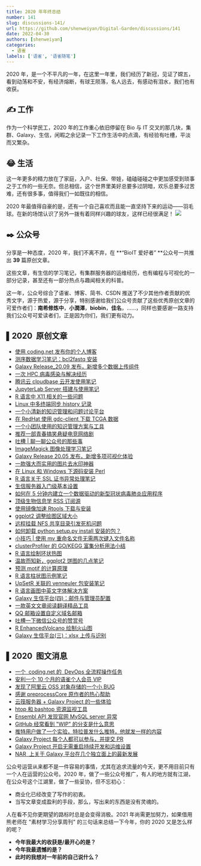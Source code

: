 ```yaml
---
title: 2020 年年终总结
number: 141
slug: discussions-141/
url: https://github.com/shenweiyan/Digital-Garden/discussions/141
date: 2022-04-30
authors: [shenweiyan]
categories: 
  - 语雀
labels: ['语雀', '语雀随笔']
---
```


2020 年，是一个不平凡的一年，在这里一年里，我们经历了新冠，见证了嫦五，看到动荡和不安，有经济熔断，有球王陨落，名人远去，有感动有泪水，我们也有收获。

<!-- more -->

## ✍️ 工作

作为一个科学民工，2020 年的工作重心依旧停留在 Bio 与 IT 交叉的那几块，集群、Galaxy、生信，闲暇之余记录一下工作生活中的点滴，有经验有吐槽，平淡而又繁杂。

## 😂 生活

这一年更多的精力放在了家庭，入户、社保、带娃，磕磕碰碰之中更加感受到琐事之于工作的一些无奈。但总相信，这个世界里美好总要多过阴暗，欢乐总要多过苦难，还有很多事，值得我们一如既往的相信。

2020 年最值得自豪的是，还有一个自己喜欢而且能一直坚持下来的运动——羽毛球。在新的场馆认识了另外一拨有着同样兴趣的球友，这样已经很满足！
![](https://shub.weiyan.tech/yuque/elog-notebook-img/FmnD0ZMG0bgeW5W0GC64NBkK3A_c.webp)

## ✒️ 公众号

分享是一种态度，2020 年，我们不离不弃，在 **“BioIT 爱好者” **公众号一共推出 **39** 篇原创文章。

这些文章，有生信的学习笔记，有集群服务器的运维经历，也有编程与可视化的一部分记录，甚至还有一部分热点与趣闻相关的科普。

这一年，公众号综合了语雀、博客、简书、CSDN 推送了不少其他作者贡献的优秀文字，源于热爱，源于分享，特别感谢给我们公众号贡献了这些优秀原创文章的可爱作者们：**南希修炼中**，**小潤澤**，**biobin**，**佳名**，......，同样也要感谢一路支持我们公众号可爱读者们，正是因为你们，我们更有动力。

## ▌2020  原创文章

- [使用 coding.net 发布你的个人博客](http://mp.weixin.qq.com/s?__biz=MzU1MDQwMTU5OQ==&mid=2247490492&idx=1&sn=e55930b64a89f0c1c5e25b4482d7e0ca&chksm=fba078ecccd7f1fa9e58713becaef4374f08c68c79b8c92e55bf1a7b62afb128cac878c92f72&scene=21#wechat_redirect)
- [测序数据学习笔记：bcl2fastq 安装](http://mp.weixin.qq.com/s?__biz=MzU1MDQwMTU5OQ==&mid=2247490302&idx=1&sn=56e5adc3d71ec248d8004b9d8a8bfd3e&chksm=fba079aeccd7f0b8294dd5930b09591196a6f7769c6b12042cb3af34841b5ba24978f9f8b052&scene=21#wechat_redirect)
- [Galaxy Release_20.09 发布，新增多个数据上传组件](http://mp.weixin.qq.com/s?__biz=MzU1MDQwMTU5OQ==&mid=2247489077&idx=1&sn=a7b5c17cb160936a91ef3091c7f2ae78&chksm=fba07565ccd7fc733006dc8d2a45d0563225c4eecd1b2de785d2c0a8c5c72f94432a81af2eb0&scene=21#wechat_redirect)
- [一次 HPC 病毒感染与解决经历](http://mp.weixin.qq.com/s?__biz=MzU1MDQwMTU5OQ==&mid=2247488605&idx=1&sn=94afff662d98c7dd7669b70343e5d1c4&chksm=fba0770dccd7fe1b6573f3569b424eb8469fceb1ef9021006e4ce8a1121f3f0cbd2ce80f4515&scene=21#wechat_redirect)
- [腾讯云 cloudbase 云开发使用笔记](http://mp.weixin.qq.com/s?__biz=MzU1MDQwMTU5OQ==&mid=2247488558&idx=1&sn=c9641424f2239ebd9b39bb076a3cd51c&chksm=fba0777eccd7fe6896fc4eceac70d0603a78abc9699c2a556425a22fc8e3522df3da5c727348&scene=21#wechat_redirect)
- [JupyterLab Server 搭建与使用笔记](http://mp.weixin.qq.com/s?__biz=MzU1MDQwMTU5OQ==&mid=2247488460&idx=1&sn=ad230f0a2eeae7ee0429f033a936cf1e&chksm=fba0709cccd7f98a278ff5971dd19cea6131a97fccf05e9f45f322213cd2077da3fa5390c9cd&scene=21#wechat_redirect)
- [R 语言中 X11 相关的一些问题](http://mp.weixin.qq.com/s?__biz=MzU1MDQwMTU5OQ==&mid=2247488233&idx=1&sn=a40f395860bede8dd8d23cca0cc32127&chksm=fba071b9ccd7f8af0519955aa0ec99ed729f6491478d6db6567c080ca6ec248167d250f46663&scene=21#wechat_redirect)
- [Linux 中多终端同步 history 记录](http://mp.weixin.qq.com/s?__biz=MzU1MDQwMTU5OQ==&mid=2247488186&idx=1&sn=78a3e7ede7c288bd17216c7435e8a048&chksm=fba071eaccd7f8fc71527d90b3bc3bed9c11fcfa20681163d4d3020d4948a35a0e6c3a84826c&scene=21#wechat_redirect)
- [一个小清新的知识管理和问题讨论平台](http://mp.weixin.qq.com/s?__biz=MzU1MDQwMTU5OQ==&mid=2247488136&idx=1&sn=bdf46a2bd8139cc0e3adb47d9391171b&chksm=fba071d8ccd7f8ce7f910ea131ee10c58f534320fed2638ed42eadc8e2bf42c15e9a9ce196dd&scene=21#wechat_redirect)
- [在 RedHat 使用 gdc-client 下载 TCGA 数据](http://mp.weixin.qq.com/s?__biz=MzU1MDQwMTU5OQ==&mid=2247488125&idx=1&sn=f42316431342f9f4d9fc334f5c660c5c&chksm=fba0712dccd7f83b5eaa03ae44f1e757cb69af0287cefa9a02d7524decc147e0c40080523931&scene=21#wechat_redirect)
- [一个小团队使用的知识管理方案与工具](http://mp.weixin.qq.com/s?__biz=MzU1MDQwMTU5OQ==&mid=2247488084&idx=1&sn=f29255cac3760e0a4404d77e4853d8e6&chksm=fba07104ccd7f8127291964b39160a3b9e23b1fc55c9094a63cfe3ec685adcb3ce50ae11786b&scene=21#wechat_redirect)
- [推荐一部青春搞笑悬疑电竞网络剧](http://mp.weixin.qq.com/s?__biz=MzU1MDQwMTU5OQ==&mid=2247488075&idx=1&sn=2ad4698e58eb5bf54168300c7be605d5&chksm=fba0711bccd7f80dfb867909c997c4cbaa2a2de8a2c9c154d1ffcf975adf7503b778e7ae2789&scene=21#wechat_redirect)
- [吐槽 | 聊一聊公众号的那些事](http://mp.weixin.qq.com/s?__biz=MzU1MDQwMTU5OQ==&mid=2247487249&idx=1&sn=6756ba0c88fc3661212e4dbaaa09a6b2&chksm=fba06c41ccd7e557a4d4825bf7dc6c2ad5e4b5583a2b8a316bc4247ca51f1de8f1c69561bbb4&scene=21#wechat_redirect)
- [ImageMagick 图像处理学习笔记](http://mp.weixin.qq.com/s?__biz=MzU1MDQwMTU5OQ==&mid=2247487240&idx=1&sn=4a7253f0daee2973455538614d491a35&chksm=fba06c58ccd7e54e9214df65dcdc4c4d0c29d27605b0433991ea45692d9d055d8a05f520816b&scene=21#wechat_redirect)
- [Galaxy Release 20.05 发布，新增多项可视化体验](http://mp.weixin.qq.com/s?__biz=MzU1MDQwMTU5OQ==&mid=2247486927&idx=1&sn=183e1f3973bc3872cf4da8e343c409da&chksm=fba06e9fccd7e789eaf94865f1dadfcaeef20f56ffee1514e765820acd7dc0071ef7f9012382&scene=21#wechat_redirect)
- [一款强大而实用的图片去水印神器](http://mp.weixin.qq.com/s?__biz=MzU1MDQwMTU5OQ==&mid=2247485861&idx=1&sn=8ed6241c76299f59d42126cf5699f96e&chksm=fba06af5ccd7e3e304d7ee0713e8d068854cff8fa077ca46036e7a7a3efd89154e9dd304396b&scene=21#wechat_redirect)
- [在 Linux 和 Windows 下源码安装 Perl](http://mp.weixin.qq.com/s?__biz=MzU1MDQwMTU5OQ==&mid=2247485842&idx=1&sn=842a25b308ea697c058b240470268ad1&chksm=fba06ac2ccd7e3d4806f52b9d914d064ff3af70ce852292aae8c93aff4603a3a3a622a0af198&scene=21#wechat_redirect)
- [R 语言关于 SSL 证书异常处理笔记](http://mp.weixin.qq.com/s?__biz=MzU1MDQwMTU5OQ==&mid=2247485818&idx=1&sn=e2efffb5d3745def43847ffa57fdd99c&chksm=fba06a2accd7e33ce6149be9d20d51ebf2b2bcc5cef3bd8591b44ffabe6e24f2efa3979c2689&scene=21#wechat_redirect)
- [生信服务器入门级基本设置](http://mp.weixin.qq.com/s?__biz=MzU1MDQwMTU5OQ==&mid=2247485564&idx=1&sn=38b4e3598a79b03c5f684f6612a18200&chksm=fba06b2cccd7e23a49cde605dc7971436ae437a3779634c53a0dafdb57127c16d59f649c6218&scene=21#wechat_redirect)
- [如何在 5 分钟内建立一个数据驱动的新型冠状病毒肺炎应用程序](http://mp.weixin.qq.com/s?__biz=MzU1MDQwMTU5OQ==&mid=2247485442&idx=1&sn=93a19d57b7d6e571fe5353e7613caadc&chksm=fba06b52ccd7e244053576516e64235090a8c3ea556c4b76fa876a3b334d3d077466533cb628&scene=21#wechat_redirect)
- [顶级生物信息学 RSS 订阅源](http://mp.weixin.qq.com/s?__biz=MzU1MDQwMTU5OQ==&mid=2247485426&idx=1&sn=4a73eea4b3545f31305c95bd4491af12&chksm=fba064a2ccd7edb4d63adc1aefe82d62365a3b132de865ade9e30739076b33544d2a96da84b5&scene=21#wechat_redirect)
- [使用镜像加速 Rtools 下载与安装](http://mp.weixin.qq.com/s?__biz=MzU1MDQwMTU5OQ==&mid=2247485163&idx=1&sn=47fa496e9006bc7bef2cb631392eedee&chksm=fba065bbccd7ecadb587a04d8234298ac1bbc14a22a65ccf6e6ebfce4da08c91c888199d91c8&scene=21#wechat_redirect)
- [ggplot2 调整绘图区域大小](http://mp.weixin.qq.com/s?__biz=MzU1MDQwMTU5OQ==&mid=2247485120&idx=1&sn=fd89b8e93da6f0f37a4a6bd8aafb7c57&chksm=fba06590ccd7ec86c07582be02d0c3fc1ed0fa0415d69ae70fbb545881d109ea013e3c2085a2&scene=21#wechat_redirect)
- [远程挂载 NFS 共享目录引发死机问题](http://mp.weixin.qq.com/s?__biz=MzU1MDQwMTU5OQ==&mid=2247485097&idx=1&sn=c393c45211ad691721f4a8946f30cee4&chksm=fba065f9ccd7ecefbfd3af178fa2a61f37e683989b6561bd6896a41f7722cbc3fc0ff1d06f38&scene=21#wechat_redirect)
- [如何卸载 python setup.py install 安装的包？](http://mp.weixin.qq.com/s?__biz=MzU1MDQwMTU5OQ==&mid=2247485085&idx=1&sn=ea674d20ebd3a321f6a0d238f09bcd87&chksm=fba065cdccd7ecdbafae87ef5a9adf63344c3eee699a9d8c008083c19afc02ee70fc4fecb8c0&scene=21#wechat_redirect)
- [小技巧 | 使用 mv 重命名文件无需两次键入文件名称](http://mp.weixin.qq.com/s?__biz=MzU1MDQwMTU5OQ==&mid=2247484830&idx=1&sn=c0ae8fb0543428766c8dc6a0f0a69fb8&chksm=fba066ceccd7efd8652730be5b3ae6bc22134c485d80337c0ea1ed16d7620b9d8192bda5fc14&scene=21#wechat_redirect)
- [clusterProfiler 的 GO/KEGG 富集分析用法小结](http://mp.weixin.qq.com/s?__biz=MzU1MDQwMTU5OQ==&mid=2247484815&idx=1&sn=be6e85f20d163a80a9f62b896b0d1afb&chksm=fba066dfccd7efc9294b0f754ff0cb74500bd4456e7e75c3ea8163e7aacb6428356691297182&scene=21#wechat_redirect)
- [R 语言绘制环状热图](http://mp.weixin.qq.com/s?__biz=MzU1MDQwMTU5OQ==&mid=2247484801&idx=1&sn=9798979c2c36f743aca214aa4a440bdd&chksm=fba066d1ccd7efc79d0087194e2633e65f4bab2a886c0d86db26c56337bb42dff06af8587936&scene=21#wechat_redirect)
- [温故而知新，ggplot2 饼图的几点笔记](http://mp.weixin.qq.com/s?__biz=MzU1MDQwMTU5OQ==&mid=2247484795&idx=1&sn=d5f6de4a47e4a3bb593a8edcde395138&chksm=fba0662bccd7ef3d3347acd8a076e1716a6fb2c9347eea5819d8cedf240d787f4ebfcd936e2b&scene=21#wechat_redirect)
- [预测 motif 的计算原理](http://mp.weixin.qq.com/s?__biz=MzU1MDQwMTU5OQ==&mid=2247484785&idx=1&sn=19f73fd6d772278ae3db90c600f32f81&chksm=fba06621ccd7ef37a07606ac05256327a2a9ee3648608bba69dff5448e6d54014e5926d5c9fe&scene=21#wechat_redirect)
- [R 语言柱状图示例笔记](http://mp.weixin.qq.com/s?__biz=MzU1MDQwMTU5OQ==&mid=2247484759&idx=1&sn=c1f52a21a5e35f230cc5e91a7a3af6ee&chksm=fba06607ccd7ef111061e65718f3a2d5f52c5d77efdd3cd94fd81deab6d7e89a146869ee84df&scene=21#wechat_redirect)
- [UpSetR 关联的 venneuler 包安装笔记](http://mp.weixin.qq.com/s?__biz=MzU1MDQwMTU5OQ==&mid=2247484755&idx=1&sn=8867c1439ab64bd3ef7dded256f042f0&chksm=fba06603ccd7ef1564d7ebe60b53d3b3f129194ff2d8353512ec6324bd330b74453d7b3f0c10&scene=21#wechat_redirect)
- [R 语言画图中英文字体解决方案](http://mp.weixin.qq.com/s?__biz=MzU1MDQwMTU5OQ==&mid=2247484726&idx=1&sn=03c9c25b3e27bc9034d37c73cbb24f6c&chksm=fba06666ccd7ef70b743c1f9c89c1c4eee7b5c9cc2844892919c18ffb1043bf35db47748bf2b&scene=21#wechat_redirect)
- [Galaxy 生信平台(四)：邮件与管理员配置](http://mp.weixin.qq.com/s?__biz=MzU1MDQwMTU5OQ==&mid=2247489358&idx=1&sn=7c22a5037028a0ca719b469671e33338&chksm=fba0741eccd7fd08e25edd0fea1aa45e1ca027b1b58f3df08c937c5df2d611f9f02c7e46ec63&scene=21#wechat_redirect)
- [一款英文文章阅读翻译精品工具](http://mp.weixin.qq.com/s?__biz=MzU1MDQwMTU5OQ==&mid=2247484698&idx=1&sn=333b4b6ed240ff1a5807cf22c57403ce&chksm=fba0664accd7ef5c3e37025f98c84177c54c5ff17062f29cd80bdb083af214bda2e17acd1806&scene=21#wechat_redirect)
- [QQ 邮箱设置自定义域名邮箱](http://mp.weixin.qq.com/s?__biz=MzU1MDQwMTU5OQ==&mid=2247484675&idx=1&sn=d61412eac916fcfd8a6fc1014d04225b&chksm=fba06653ccd7ef453a0501799139de1a2dfc774fe44f21e257ea70dec7fdeecb301f55790aa5&scene=21#wechat_redirect)
- [吐槽一下微信公众号的赞赏号](http://mp.weixin.qq.com/s?__biz=MzU1MDQwMTU5OQ==&mid=2247484663&idx=1&sn=39d591ff27eddc19fed6f88d73072b87&chksm=fba067a7ccd7eeb197de199c2e2be1981a84184871fe0bc26dc7b4fb90a8cd3c60de2802c14e&scene=21#wechat_redirect)
- [R EnhancedVolcano 绘制火山图](http://mp.weixin.qq.com/s?__biz=MzU1MDQwMTU5OQ==&mid=2247484644&idx=1&sn=357e7249e3360d5fccba268662686b2c&chksm=fba067b4ccd7eea27dbe1f446d914502d06d07471ca6eaa62aab03bdaa97ad9c27390a501873&scene=21#wechat_redirect)
- [Galaxy 生信平台(三)：xlsx 上传与识别](http://mp.weixin.qq.com/s?__biz=MzU1MDQwMTU5OQ==&mid=2247484637&idx=1&sn=6621ed0c5c9d8f4b69d4231080f75d49&chksm=fba0678dccd7ee9b9fc9a904baddc09eae33e59e4423ad483cb11e3688d1322efdc0f4cd68f4&scene=21#wechat_redirect)

## ▌2020  图文消息

- [一个  coding.net 的  DevOps 全流程操作任务](http://mp.weixin.qq.com/s?__biz=MzU1MDQwMTU5OQ==&mid=2247489984&idx=1&sn=75ccf473af2248e533d560931b015fe9&chksm=fba07a90ccd7f386d2b929f09540154292a1ab49b428b721e94486a699d31616d841e43afae6&scene=21#wechat_redirect)
- [安利一个 10 个月的语雀个人会员 VIP](http://mp.weixin.qq.com/s?__biz=MzU1MDQwMTU5OQ==&mid=2247489358&idx=1&sn=7c22a5037028a0ca719b469671e33338&chksm=fba0741eccd7fd08e25edd0fea1aa45e1ca027b1b58f3df08c937c5df2d611f9f02c7e46ec63&scene=21#wechat_redirect)
- [发现了阿里云 OSS 对象存储的一个小 BUG](http://mp.weixin.qq.com/s?__biz=MzU1MDQwMTU5OQ==&mid=2247489354&idx=1&sn=94e248edb52d78829dcd5f084d9bdb3b&chksm=fba0741accd7fd0c28618a5254df2b4bc00f72644f3c44dbff95965e902b37d0fbd0737a703a&scene=21#wechat_redirect)
- [感谢 preprocessCore 原作者的热心帮助](http://mp.weixin.qq.com/s?__biz=MzU1MDQwMTU5OQ==&mid=2247489081&idx=1&sn=ee1d602e5fd3d8c8349ddd9c165ed4b8&chksm=fba07569ccd7fc7fdfd35f8005504909758f3ed480c0cab200ba7c9d9b537223a1104443eef1&scene=21#wechat_redirect)
- [云筏服务器 + Galaxy Project 的一些体验](http://mp.weixin.qq.com/s?__biz=MzU1MDQwMTU5OQ==&mid=2247488219&idx=1&sn=f9ac5f95747bd66f27ddfa8a2526d6b0&chksm=fba0718bccd7f89de6306984abc25ea07b4dca2b953e991245be4f1997ef4748c940c76670ce&scene=21#wechat_redirect)
- [htop 和 bashtop 资源监视工具](http://mp.weixin.qq.com/s?__biz=MzU1MDQwMTU5OQ==&mid=2247488177&idx=1&sn=9644b7f3b4119932db23382c30023129&chksm=fba071e1ccd7f8f774fa31afa6c668009d7ed5a972a975ba90e3cb6a9a5b5891b5d9ce94df13&scene=21#wechat_redirect)
- [Ensembl API 发现官网 MySQL server 异常](http://mp.weixin.qq.com/s?__biz=MzU1MDQwMTU5OQ==&mid=2247486934&idx=1&sn=10b6fd37b5b7ec2437410b02124ca68d&chksm=fba06e86ccd7e79090126a77a08d5924b46b641413614d48daa668adee702299aab808d3d081&scene=21#wechat_redirect)
- [GitHub 经常看到 "WIP" 的分支是什么意思](http://mp.weixin.qq.com/s?__biz=MzU1MDQwMTU5OQ==&mid=2247485800&idx=1&sn=7d44b605586ff3a008a02831dbfdd0d5&chksm=fba06a38ccd7e32ead1f34d5cd4b1fa8c30df3ae3536585fb0705c104e537308699dfb5c52ce&scene=21#wechat_redirect)
- [推特用户做了一个实验，特拉普发什么推特，他就发一样的内容](http://mp.weixin.qq.com/s?__biz=MzU1MDQwMTU5OQ==&mid=2247485796&idx=1&sn=83c1d3f2f299455c95dea3fbe101efe2&chksm=fba06a34ccd7e322deba4560aab4492e2b6deb015c8549d8a6f52c09e85f796cc8fd0b2a4f5c&scene=21#wechat_redirect)
- [Galaxy Project 每个人都可以参与，并提交 PR](http://mp.weixin.qq.com/s?__biz=MzU1MDQwMTU5OQ==&mid=2247485702&idx=1&sn=51ca55510cb9fdaf0755b0ad4c726660&chksm=fba06a56ccd7e3409df83535d6c27c172b19bd471bf96396e2377e05386d83fa4ca7d4308055&scene=21#wechat_redirect)
- [Galaxy Project 开启无需重启持续开发和运维设置](http://mp.weixin.qq.com/s?__biz=MzU1MDQwMTU5OQ==&mid=2247485480&idx=1&sn=b4a36078016c1c44006f9f4273291825&chksm=fba06b78ccd7e26e25abe221a2a1c865f4a9084b4ce8415d290ce20d5cf5178f3fc65d5f7673&scene=21#wechat_redirect)
- [NAR  上关于 Galaxy 平台在几个独立面上的最新发展](http://mp.weixin.qq.com/s?__biz=MzU1MDQwMTU5OQ==&mid=2247484892&idx=1&sn=d21ca4504eb6a544de89c8328a8bf2c3&chksm=fba0668cccd7ef9a2e344128672d48b999ab6db69ffd7c8c6389d4141976a46d456f64683902&scene=21#wechat_redirect)

公众号运营从来都不是一件容易的事情，尤其在追求流量的今天，更不用目前只有一个人在运营的公众号。2020 年，做了一些公众号推广，有人的地方就有江湖，在公众号这个江湖里，做了一些妥协，但不忘初心：

- 商业化已经改变了写作的初衷。
- 当写文章变成盈利的手段，那么，写出来的东西是没有灵魂的。

人在看不见你更期望的路标时总是会变得消极。2021 年尚需更加努力，如果借用熊老师在 "素材学习分享周刊" 的三句话来总结一下今年，你的 2020 又是怎么样的呢？

- **今年我最大的收获是/最开心的是？**
- **今年我最遗憾的是？**
- **此时的我想对一年前的自己说什么？**

<script src="https://giscus.app/client.js"
	data-repo="shenweiyan/Digital-Garden"
	data-repo-id="R_kgDOKgxWlg"
	data-mapping="number"
	data-term="141"
	data-reactions-enabled="1"
	data-emit-metadata="0"
	data-input-position="bottom"
	data-theme="light"
	data-lang="zh-CN"
	crossorigin="anonymous"
	async>
</script>
